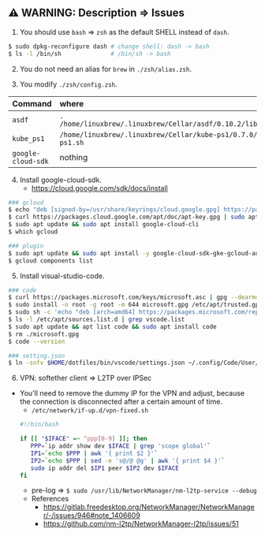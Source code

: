 ## ⚠️ WARNING: Description => Issues
1. You should use `bash` => `zsh` as the default SHELL instead of `dash`.
```sh
$ sudo dpkg-reconfigure dash # change shell: dash -> bash
$ ls -l /bin/sh              # /bin/sh -> bash
```

2. You do not need an alias for `brew` in `./zsh/alias.zsh`.

3. You modify `./zsh/config.zsh`.

| Command | where |
| :--- | :--- |
| `asdf` | `. /home/linuxbrew/.linuxbrew/Cellar/asdf/0.10.2/libexec/asdf.sh` |
| `kube_ps1` | `/home/linuxbrew/.linuxbrew/Cellar/kube-ps1/0.7.0/share/kube-ps1.sh` |
| `google-cloud-sdk` | nothing |

4. Install google-cloud-sdk.
    - https://cloud.google.com/sdk/docs/install
```sh
### gcloud
$ echo "deb [signed-by=/usr/share/keyrings/cloud.google.gpg] https://packages.cloud.google.com/apt cloud-sdk main" | sudo tee -a /etc/apt/sources.list.d/google-cloud-sdk.list
$ curl https://packages.cloud.google.com/apt/doc/apt-key.gpg | sudo apt-key --keyring /usr/share/keyrings/cloud.google.gpg add -
$ sudo apt update && sudo apt install google-cloud-cli
$ which gcloud

### plugin
$ sudo apt update && sudo apt install -y google-cloud-sdk-gke-gcloud-auth-plugin
$ gcloud components list
```

5. Install visual-studio-code.
```sh
### code
$ curl https://packages.microsoft.com/keys/microsoft.asc | gpg --dearmor > microsoft.gpg
$ sudo install -o root -g root -m 644 microsoft.gpg /etc/apt/trusted.gpg.d/
$ sudo sh -c 'echo "deb [arch=amd64] https://packages.microsoft.com/repos/vscode stable main" > /etc/apt/sources.list.d/vscode.list'
$ ls -l /etc/apt/sources.list.d | grep vscode.list
$ sudo apt update && apt list code && sudo apt install code
$ rm ./microsoft.gpg
$ code --version

### setting.json
$ ln -snfv $HOME/dotfiles/bin/vscode/settings.json ~/.config/Code/User/settings.json
```

6. VPN: softether client => L2TP over IPSec
- You'll need to remove the dummy IP for the VPN and adjust, because the connection is disconnected after a certain amount of time.
  - `/etc/network/if-up.d/vpn-fixed.sh`
  ```sh
  #!/bin/bash

  if [[ "$IFACE" =~ ^ppp[0-9] ]]; then
     PPP=`ip addr show dev $IFACE | grep 'scope global'`
     IP1=`echo $PPP | awk '{ print $2 }'`
     IP2=`echo $PPP | sed -e 's@/@ @g' | awk '{ print $4 }'`
     sudo ip addr del $IP1 peer $IP2 dev $IFACE
  fi
  ```
  - pre-log => `$ sudo /usr/lib/NetworkManager/nm-l2tp-service --debug`
  - References 
    - https://gitlab.freedesktop.org/NetworkManager/NetworkManager/-/issues/946#note_1406609
    - https://github.com/nm-l2tp/NetworkManager-l2tp/issues/51
